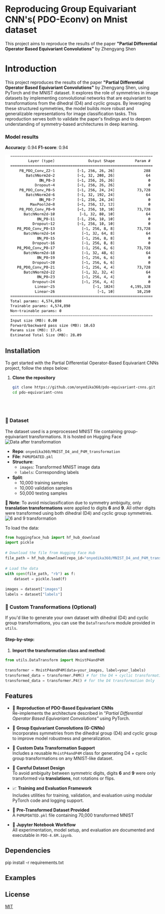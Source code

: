 
# Reproducing Group Equivariant CNN's( PDO-Econv) on Mnist dataset

This project aims to reproduce the results of the paper **"Partial Differential Operator Based Equivariant Convolutions"** by Zhengyang Shen


# Introduction
This project reproduces the results of the paper **"Partial Differential Operator Based Equivariant Convolutions"** by Zhengyang Shen, using PyTorch and the MNIST dataset. It explores the role of symmetries in image datasets by implementing convolutional networks that are equivariant to transformations from the dihedral (D4) and cyclic groups. By leveraging these structured symmetries, the model builds more robust and generalizable representations for image classification tasks. This reproduction serves both to validate the paper's findings and to deepen understanding of symmetry-based architectures in deep learning.
### Model results
**Accuracy**: 0.94
**F1-score**: 0.94

![Model Sumary](images/PDO_46_MODELSUMMARY.png)

## Installation

To get started with the Partial Differential Operator-Based Equivariant CNNs project, follow the steps below:

1. **Clone the repository**
   ```bash
   git clone https://github.com/onyedika360/pdo-equivariant-cnns.git
   cd pdo-equivariant-cnns
   

    
### 🔹 Dataset

The dataset used is a preprocessed MNIST file containing group-equivariant transformations. It is hosted on Hugging Face
![Data after transformation](images/mnistdata.png)

- **Repo**: `onyedika360/MNIST_D4_and_P4M_transformation`
- **File**: `P4MUPDATED.pkl`
- **Structure**:
  - `images`: Transformed MNIST image data
  - `labels`: Corresponding labels
- **Split**:
  - 10,000 training samples
  - 10,000 validation samples
  - 50,000 testing samples

📌 **Note**: To avoid misclassification due to symmetry ambiguity, only **translation transformations** were applied to digits **6** and **9**. All other digits were transformed using both dihedral (D4) and cyclic group symmetries.
![6 and 9 transformation](images/6and9.png)

To load the data:
```python
from huggingface_hub import hf_hub_download
import pickle

# Download the file from Hugging Face Hub
file_path = hf_hub_download(repo_id="onyedika360/MNIST_D4_and_P4M_transformation", filename="P4MUPDATED.pkl")

# Load the data
with open(file_path, "rb") as f:
    dataset = pickle.load(f)

images = dataset["images"]
labels = dataset["labels"]

```

### 🔹 Custom Transformations (Optional)

If you'd like to generate your own dataset with dihedral (D4) and cyclic group transformations, you can use the `DataTransform` module provided in `utils`.

#### Step-by-step:

1. **Import the transformation class and method**:
```python
from utils.DataTransform import MnistP4andP4M

transformer = MnistP4andP4M(data=your_images, label=your_labels)
transformed_data = transformer.P4M() # for the D4 + cyclic transformation
transformed_data = transformer.P4() # for the D4 transformation Only

```

## Features

- 🧠 **Reproduction of PDO-Based Equivariant CNNs**  
  Re-implements the architecture described in *"Partial Differential Operator Based Equivariant Convolutions"* using PyTorch.

- 🔄 **Group Equivariant Convolutions (G-CNNs)**  
  Incorporates symmetries from the dihedral group (D4) and cyclic group to improve model robustness and generalization.

- 🧰 **Custom Data Transformation Support**  
  Includes a reusable `MnistP4andP4M` class for generating D4 + cyclic group transformations on any MNIST-like dataset.

- 🧪 **Careful Dataset Design**  
  To avoid ambiguity between symmetric digits, digits **6** and **9** were only transformed via **translations**, not rotations or flips.

- 📈 **Training and Evaluation Framework**  
  Includes utilities for training, validation, and evaluation using modular PyTorch code and logging support.

- 🧪 **Pre-Transformed Dataset Provided**  
  A `P4MUPDATED.pkl` file containing 70,000 transformed MNIST

- 📓 **Jupyter Notebook Workflow**  
  All experimentation, model setup, and evaluation are documented and executable in `PDO-4.6M.ipynb`.



## Dependencies
pip install -r requirements.txt

## Examples

## License

[MIT](https://choosealicense.com/licenses/mit/)

